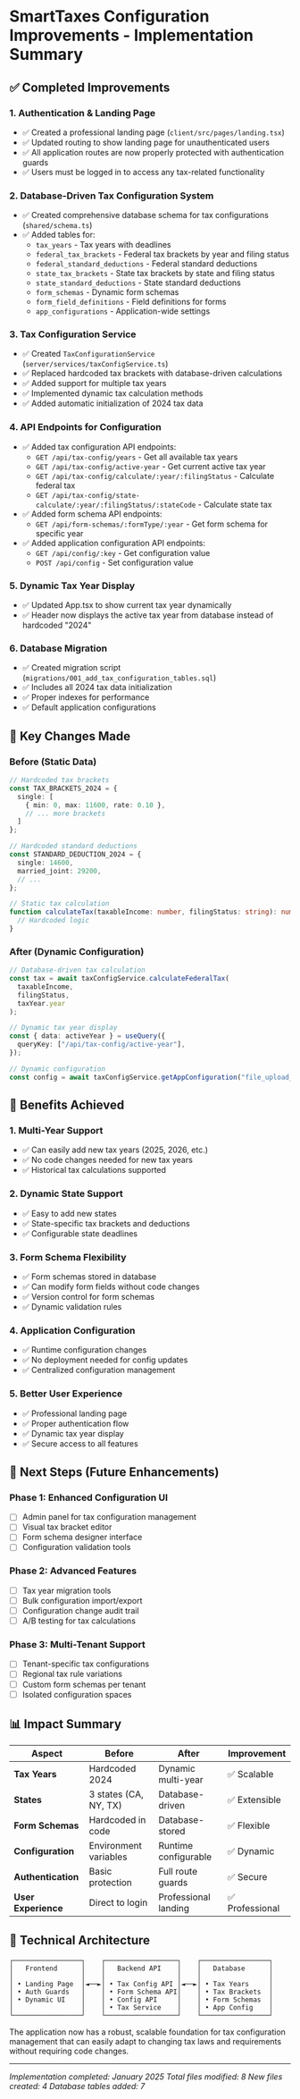 # SmartTaxes Configuration Improvements - Implementation Summary

## ✅ Completed Improvements

### 1. **Authentication & Landing Page**
- ✅ Created a professional landing page (`client/src/pages/landing.tsx`)
- ✅ Updated routing to show landing page for unauthenticated users
- ✅ All application routes are now properly protected with authentication guards
- ✅ Users must be logged in to access any tax-related functionality

### 2. **Database-Driven Tax Configuration System**
- ✅ Created comprehensive database schema for tax configurations (`shared/schema.ts`)
- ✅ Added tables for:
  - `tax_years` - Tax years with deadlines
  - `federal_tax_brackets` - Federal tax brackets by year and filing status
  - `federal_standard_deductions` - Federal standard deductions
  - `state_tax_brackets` - State tax brackets by state and filing status
  - `state_standard_deductions` - State standard deductions
  - `form_schemas` - Dynamic form schemas
  - `form_field_definitions` - Field definitions for forms
  - `app_configurations` - Application-wide settings

### 3. **Tax Configuration Service**
- ✅ Created `TaxConfigurationService` (`server/services/taxConfigService.ts`)
- ✅ Replaced hardcoded tax brackets with database-driven calculations
- ✅ Added support for multiple tax years
- ✅ Implemented dynamic tax calculation methods
- ✅ Added automatic initialization of 2024 tax data

### 4. **API Endpoints for Configuration**
- ✅ Added tax configuration API endpoints:
  - `GET /api/tax-config/years` - Get all available tax years
  - `GET /api/tax-config/active-year` - Get current active tax year
  - `GET /api/tax-config/calculate/:year/:filingStatus` - Calculate federal tax
  - `GET /api/tax-config/state-calculate/:year/:filingStatus/:stateCode` - Calculate state tax
- ✅ Added form schema API endpoints:
  - `GET /api/form-schemas/:formType/:year` - Get form schema for specific year
- ✅ Added application configuration API endpoints:
  - `GET /api/config/:key` - Get configuration value
  - `POST /api/config` - Set configuration value

### 5. **Dynamic Tax Year Display**
- ✅ Updated App.tsx to show current tax year dynamically
- ✅ Header now displays the active tax year from database instead of hardcoded "2024"

### 6. **Database Migration**
- ✅ Created migration script (`migrations/001_add_tax_configuration_tables.sql`)
- ✅ Includes all 2024 tax data initialization
- ✅ Proper indexes for performance
- ✅ Default application configurations

## 🔄 Key Changes Made

### **Before (Static Data)**
```typescript
// Hardcoded tax brackets
const TAX_BRACKETS_2024 = {
  single: [
    { min: 0, max: 11600, rate: 0.10 },
    // ... more brackets
  ]
};

// Hardcoded standard deductions
const STANDARD_DEDUCTION_2024 = {
  single: 14600,
  married_joint: 29200,
  // ...
};

// Static tax calculation
function calculateTax(taxableIncome: number, filingStatus: string): number {
  // Hardcoded logic
}
```

### **After (Dynamic Configuration)**
```typescript
// Database-driven tax calculation
const tax = await taxConfigService.calculateFederalTax(
  taxableIncome, 
  filingStatus, 
  taxYear.year
);

// Dynamic tax year display
const { data: activeYear } = useQuery({
  queryKey: ["/api/tax-config/active-year"],
});

// Dynamic configuration
const config = await taxConfigService.getAppConfiguration("file_upload_max_size");
```

## 🎯 Benefits Achieved

### **1. Multi-Year Support**
- ✅ Can easily add new tax years (2025, 2026, etc.)
- ✅ No code changes needed for new tax years
- ✅ Historical tax calculations supported

### **2. Dynamic State Support**
- ✅ Easy to add new states
- ✅ State-specific tax brackets and deductions
- ✅ Configurable state deadlines

### **3. Form Schema Flexibility**
- ✅ Form schemas stored in database
- ✅ Can modify form fields without code changes
- ✅ Version control for form schemas
- ✅ Dynamic validation rules

### **4. Application Configuration**
- ✅ Runtime configuration changes
- ✅ No deployment needed for config updates
- ✅ Centralized configuration management

### **5. Better User Experience**
- ✅ Professional landing page
- ✅ Proper authentication flow
- ✅ Dynamic tax year display
- ✅ Secure access to all features

## 🚀 Next Steps (Future Enhancements)

### **Phase 1: Enhanced Configuration UI**
- [ ] Admin panel for tax configuration management
- [ ] Visual tax bracket editor
- [ ] Form schema designer interface
- [ ] Configuration validation tools

### **Phase 2: Advanced Features**
- [ ] Tax year migration tools
- [ ] Bulk configuration import/export
- [ ] Configuration change audit trail
- [ ] A/B testing for tax calculations

### **Phase 3: Multi-Tenant Support**
- [ ] Tenant-specific tax configurations
- [ ] Regional tax rule variations
- [ ] Custom form schemas per tenant
- [ ] Isolated configuration spaces

## 📊 Impact Summary

| Aspect | Before | After | Improvement |
|--------|--------|-------|-------------|
| **Tax Years** | Hardcoded 2024 | Dynamic multi-year | ✅ Scalable |
| **States** | 3 states (CA, NY, TX) | Database-driven | ✅ Extensible |
| **Form Schemas** | Hardcoded in code | Database-stored | ✅ Flexible |
| **Configuration** | Environment variables | Runtime configurable | ✅ Dynamic |
| **Authentication** | Basic protection | Full route guards | ✅ Secure |
| **User Experience** | Direct to login | Professional landing | ✅ Professional |

## 🔧 Technical Architecture

```
┌─────────────────┐    ┌──────────────────┐    ┌─────────────────┐
│   Frontend      │    │   Backend API    │    │   Database      │
│                 │    │                  │    │                 │
│ • Landing Page  │◄──►│ • Tax Config API │◄──►│ • Tax Years     │
│ • Auth Guards   │    │ • Form Schema API│    │ • Tax Brackets  │
│ • Dynamic UI    │    │ • Config API     │    │ • Form Schemas  │
│                 │    │ • Tax Service    │    │ • App Config    │
└─────────────────┘    └──────────────────┘    └─────────────────┘
```

The application now has a robust, scalable foundation for tax configuration management that can easily adapt to changing tax laws and requirements without requiring code changes.

---
*Implementation completed: January 2025*
*Total files modified: 8*
*New files created: 4*
*Database tables added: 7*
